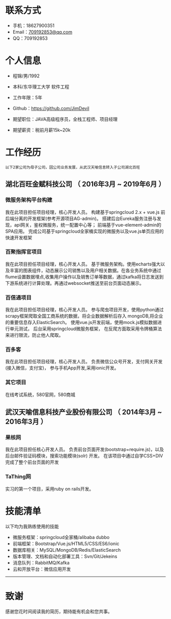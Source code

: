 
# 联系方式

- 手机：18627900351
- Email：709192853@qq.com
- QQ：709192853

# 个人信息

 - 程锦/男/1992 
 - 本科/东华理工大学 软件工程 
 - 工作年限：5年
 - Github：https://github.com/JimDevil

 - 期望职位：JAVA高级程序员，全栈工程师、项目经理
 - 期望薪资：税前月薪15k~20k

# 工作经历
`以下2家公司为母子公司，因公司业务发展，从武汉天喻信息转入子公司湖北百旺`
## 湖北百旺金赋科技公司 （ 2016年3月 ~ 2019年6月 ）

### 微服务架构平台构建 
我在此项目担任项目经理，核心开发人员。
构建基于springcloud 2.x + vue.js 前后端分离的开发框架(参考开源项目AG-admin)。
搭建后台Eureka服务注册与发现，api网关，鉴权微服务，统一配置中心等；
前端基于vue-element-admin的SPA应用。
完成公司基于springcloud全家桶实现的微服务以及vue.js单页应用的快速开发框架


### 百聚指挥官项目 
我在此项目担任项目经理，核心开发人员。
基于微服务架构。使用echarts强大以及丰富的图表组件，动态展示公司销售以及用户相关数据。在各业务系统中通过flume设置数据埋点,收集用户操作以及销售订单等数据，通过kafka将日志发送到下游系统进行计算处理。再通过websocket推送至前台页面动态展示。

### 百信通项目

我在此项目担任项目经理，核心开发人员。 
参与爬虫项目开发，使用python通过scrapy框架爬取全国工商系统的数据，将企业数据解析后存入 mongoDB,将企业的重要信息存入ElasticSearch。
使用vue.js开发前端，使用mock.js模拟数据进行单元测试， 后台采用springcloud微服务框架，
在反爬方面取采用令牌桶算法来进行限流，防止他人爬取。

### 百多客

我在此项目担任项目经理，核心开发人员。
负责微信公众号开发，支付网关开发(接入微信，支付宝)， 参与手机App开发,采用ionic开发。

### 其它项目
在线考试系统，580官网，580商城
  
## 武汉天喻信息科技产业股份有限公司 （ 2014年3月 ~ 2016年3月 ）

### 果核网 
我在此项目担任核心开发人员。
负责前台页面开发(bootstrap+require.js)，以及后台邮件验证码模块，搜索功能模块(solr) 开发。
在该项目中通过自学CSS+DIV完成了整个前台页面的开发

### TaThing网 
实习的第一个项目，采用ruby on rails开发。

  
  
# 技能清单
以下均为我熟练使用的技能

- 微服务框架：springcloud全家桶/alibaba dubbo
- 前端框架：Bootstrap/Vue.js/HTML5/CSS/ES6/ionic
- 数据库相关：MySQL/MongoDB/Redis/ElasticSearch
- 版本管理、文档和自动化部署工具：Svn/Git/Jekeins
- 消息队列：RabbitMQ/Kafka
- 云和开放平台：微信应用开发
      
---      
# 致谢
感谢您花时间阅读我的简历，期待能有机会和您共事。
      